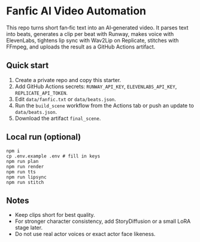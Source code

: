 # Fanfic AI Video Automation

This repo turns short fan‑fic text into an AI‑generated video. It parses text into beats, generates a clip per beat with Runway, makes voice with ElevenLabs, tightens lip sync with Wav2Lip on Replicate, stitches with FFmpeg, and uploads the result as a GitHub Actions artifact.

## Quick start
1. Create a private repo and copy this starter.
2. Add GitHub Actions secrets: `RUNWAY_API_KEY`, `ELEVENLABS_API_KEY`, `REPLICATE_API_TOKEN`.
3. Edit `data/fanfic.txt` or `data/beats.json`.
4. Run the `build_scene` workflow from the Actions tab or push an update to `data/beats.json`.
5. Download the artifact `final_scene`.

## Local run (optional)

```
npm i
cp .env.example .env # fill in keys
npm run plan
npm run render
npm run tts
npm run lipsync
npm run stitch
```

## Notes
- Keep clips short for best quality.
- For stronger character consistency, add StoryDiffusion or a small LoRA stage later.
- Do not use real actor voices or exact actor face likeness.
